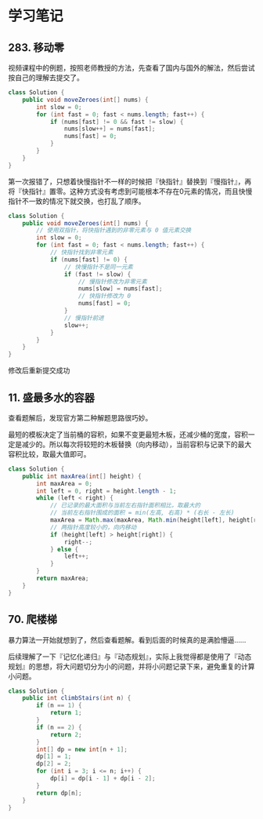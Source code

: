 # 学习笔记

## 283. 移动零

视频课程中的例题，按照老师教授的方法，先查看了国内与国外的解法，然后尝试按自己的理解去提交了。

``` Java
class Solution {
    public void moveZeroes(int[] nums) {
        int slow = 0;
        for (int fast = 0; fast < nums.length; fast++) {
            if (nums[fast] != 0 && fast != slow) {
                nums[slow++] = nums[fast];
                nums[fast] = 0;
            }
        }
    }
}

```

第一次报错了，只想着快慢指针不一样的时候把『快指针』替换到『慢指针』，再将『快指针』置零。这种方式没有考虑到可能根本不存在0元素的情况，而且快慢指针不一致的情况下就交换，也打乱了顺序。


``` Java
class Solution {
    public void moveZeroes(int[] nums) {
        // 使用双指针，将快指针遇到的非零元素与 0 值元素交换
        int slow = 0;
        for (int fast = 0; fast < nums.length; fast++) {
            // 快指针找到非零元素
            if (nums[fast] != 0) {
                // 快慢指针不是同一元素
                if (fast != slow) {
                    // 慢指针修改为非零元素
                    nums[slow] = nums[fast];
                    // 快指针修改为 0
                    nums[fast] = 0;
                }
                // 慢指针前进
                slow++;
            }
        }
    }
}
```

修改后重新提交成功

## 11. 盛最多水的容器

查看题解后，发现官方第二种解题思路很巧妙。

最短的模板决定了当前桶的容积，如果不变更最短木板，还减少桶的宽度，容积一定是减少的。所以每次将较短的木板替换（向内移动），当前容积与记录下的最大容积比较，取最大值即可。

``` Java
class Solution {
    public int maxArea(int[] height) {
        int maxArea = 0;
        int left = 0, right = height.length - 1;
        while (left < right) {
            // 已记录的最大面积与当前左右指针面积相比，取最大的
            // 当前左右指针围成的面积 = min(左高, 右高) * (右长 - 左长)
            maxArea = Math.max(maxArea, Math.min(height[left], height[right]) * (right - left));
            // 两指针高度较小的，向内移动
            if (height[left] > height[right]) {
                right--;
            } else {
                left++;
            }
        }
        return maxArea;
    }
}
```

## 70. 爬楼梯

暴力算法一开始就想到了，然后查看题解。看到后面的时候真的是满脸懵逼……

后续理解了一下『记忆化递归』与『动态规划』，实际上我觉得都是使用了『动态规划』的思想，将大问题切分为小的问题，并将小问题记录下来，避免重复的计算小问题。

``` Java
class Solution {
    public int climbStairs(int n) {
        if (n == 1) {
            return 1;
        }
        if (n == 2) {
            return 2;
        }
        int[] dp = new int[n + 1];
        dp[1] = 1;
        dp[2] = 2;
        for (int i = 3; i <= n; i++) {
            dp[i] = dp[i - 1] + dp[i - 2];
        }
        return dp[n];
    }
}
```
